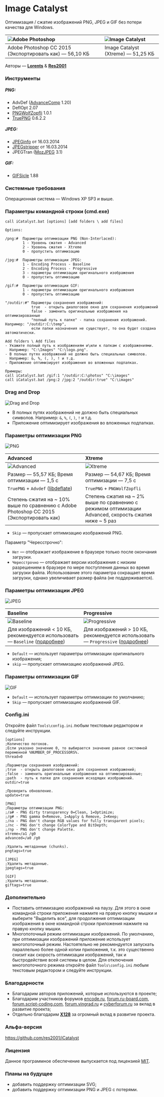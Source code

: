 # Image Catalyst

Оптимизация / сжатие изображений PNG, JPEG и GIF без потери качества для Windows.

|![Adobe Photoshop](https://cloud.githubusercontent.com/assets/3890881/12113971/831d0e22-b3b7-11e5-8f6d-a5cc8f993767.png)|![Image Catalyst](https://cloud.githubusercontent.com/assets/3890881/12110952/70ce4462-b3a2-11e5-8b29-a3822b246dfe.png)|
|:----------|:----------|
|Adobe Photoshop CC 2015 (Экспортировать как) — 56,10 КБ|Image Catalyst (Xtreme) — 51,25 КБ|

Авторы — [**Lorents**](https://github.com/lorents17) & [**Res2001**](https://github.com/res2001)

### Инструменты

##### PNG:
- AdvDef ([AdvanceComp](https://github.com/amadvance/advancecomp) 1.20)
- DeflOpt 2.07
- [PNGWolfZopfli](https://github.com/jibsen/pngwolf-zopfli) 1.0.1
- [TruePNG](http://x128.ho.ua/pngutils.html) 0.6.2.2

##### JPEG:
- [JPEGinfo](http://rtfreesoft.blogspot.ru/2014/03/jpginfo.html) от 16.03.2014
- [JPEGstripper](http://rtfreesoft.blogspot.ru/2014/03/jpegstripper.html) от 16.03.2014
- JPEGTran ([MozJPEG](https://github.com/mozilla/mozjpeg) 3.1)

##### GIF:
- [GIFSicle](https://github.com/kohler/gifsicle) 1.88

### Системные требования

Операционная система — Windows XP SP3 и выше.

### Параметры командной строки (cmd.exe)

```
call iCatalyst.bat [options] [add folders \ add files]

Options:

/png:#	Параметры оптимизации PNG (Non-Interlaced):
		1 - Уровень сжатия - Advanced
		2 - Уровень сжатия - Xtreme
		0 - пропустить оптимизацию

/jpg:#	Параметры оптимизации JPEG:
		1 - Encoding Process - Baseline
		2 - Encoding Process - Progressive
		3 - параметры оптимизации оригинального изображения
		0 - пропустить оптимизацию

/gif:#	Параметры оптимизации GIF:
		1 - параметры оптимизации оригинального изображения
		0 - пропустить оптимизацию

"/outdir:#"	Параметры сохранения изображений:
			true  - открыть диалоговое окно для сохранения изображений
			false - заменить оригинальные изображения на оптимизированные
			"полный путь к папке" - папка сохранения изображений. Например: "/outdir:C:\temp",
			если папки назначения не существует, то она будет создана автоматически.

Add folders \ Add files
- Укажите полный путь к изображениям и\или к папкам с изображениями.
  Например: "C:\Images" "C:\logo.png".
- В полных путях изображений не должно быть специальных символов. 
  Например: &, %, (, ), ! и т.д.
- Приложение оптимизирует изображения во вложенных подпапках.

Примеры: 
call iCatalyst.bat /gif:1 "/outdir:C:\photos" "C:\images"
call iCatalyst.bat /png:2 /jpg:2 "/outdir:true" "C:\images"
```

### Drag and Drop

![Drag and Drop](https://cloud.githubusercontent.com/assets/3890881/7943598/28496fd4-096e-11e5-8df6-d6415e47caf8.png)

- В полных путях изображений не должно быть специальных символов. Например: `&`, `%`, `(`, `)`, `!` и т.д.
- Приложение оптимизирует изображения во вложенных подпапках.

### Параметры оптимизации PNG

![PNG](https://cloud.githubusercontent.com/assets/3890881/10802485/3504f4e4-7dce-11e5-85cf-a07fdb822c2b.PNG)

|Advanced|Xtreme|
|:-------|:----------|
|![Advanced](https://cloud.githubusercontent.com/assets/3890881/7943713/f816fd26-096e-11e5-8a8d-036e9fd443bf.png)|![Xtreme](https://cloud.githubusercontent.com/assets/3890881/12110960/92a49db6-b3a2-11e5-9953-adde90844087.png)|
|Размер — 55,57 КБ; Время оптимизации — 1,5 с|Размер — 54,67 КБ; Время оптимизации — 7,5 с|
|`TruePNG` + `Advdef` ([libdeflate](https://github.com/ebiggers/libdeflate))|`TruePNG` + `PNGWolfZopfli`|
|Степень сжатия на ~ 10% выше по сравнению с Adobe Photoshop CC 2015 (Экспортировать как)|Степень сжатия на ~ 2% выше по сравнению с режимом оптимизации Advanced, скорость сжатия ниже ~ 5 раз|

- `Skip` — пропускает оптимизацию изображений PNG.

Параметр "Чересстрочно":
- `Нет` — отображает изображение в браузере только после окончания загрузки.
- `Чересстрочно` — отображает версии изображения с низким разрешением в браузере по мере поступления данных во время загрузки файла. Использование этого параметра сокращает время загрузки, однако увеличивает размер файла (не поддерживается). 

### Параметры оптимизации JPEG

![JPEG](https://cloud.githubusercontent.com/assets/3890881/10802484/34d79cec-7dce-11e5-886f-ea71fdc93214.PNG)

|Baseline|Progressive|
|:-------|:----------|
|![Baseline](https://cloud.githubusercontent.com/assets/3890881/7943666/9c3c1324-096e-11e5-8cf1-bceade0ebd85.gif)|![Progressive](https://cloud.githubusercontent.com/assets/3890881/7943679/ace1271e-096e-11e5-9ca4-6f33f421ca52.gif)|
|Для изображений < 10 КБ, рекомендуется использовать — `Baseline` ([подробнее](http://webo.in/articles/habrahabr/73-jpeg-baseline-progressive/))|Для изображений > 10 КБ, рекомендуется использовать — `Progressive` ([подробнее](http://webo.in/articles/habrahabr/73-jpeg-baseline-progressive/))|

- `Default` — использует параметры оптимизации оригинального изображения;
- `skip` — пропускает оптимизацию изображений JPEG.

### Параметры оптимизации GIF

![GIF](https://cloud.githubusercontent.com/assets/3890881/10802483/34d638a2-7dce-11e5-9b95-e39aa476c73d.PNG)

- `Default` — использует параметры оптимизации по умолчанию;
- `Skip` — пропускает оптимизацию изображений GIF.

### Config.ini

Откройте файл `Tools\config.ini` любым текстовым редактором и следуйте инструкции.

```
[options]
;Количество потоков.
;Если указано значение 0, то выбирается значение равное системной переменной %NUMBER_OF_PROCESSORS%.
thread=0

;Параметры сохранения изображений:
;true  - открыть диалоговое окно для сохранения изображений;
;false - заменить оригинальные изображения на оптимизированные;
;path  - путь к папке для сохранения исходящих изображений.
outdir=true

;Проверить обновление.
update=true

[PNG]
;Параметры оптимизации PNG:
;/a# - PNG dirty transparency 0=Clean, 1=Optimize;
;/g# - PNG gamma 0=Remove, 1=Apply & Remove, 2=Keep;
;/na - PNG don't change RGB values for fully transparent pixels;
;/nc - PNG don't change ColorType and BitDepth;
;/np - PNG don't change Palette.
xtreme=/a1 /g0
advanced=/a0 /g0

;Удалить метаданные (chunks).
pngtags=true

[JPEG]
;Удалить метаданные.
jpegtags=true

[GIF]
;Удалить метаданные.
giftags=true
```

### Дополнительно
- Поставить оптимизацию изображений на паузу. Для этого в окне командной строки приложения нажмите на правую кнопку мышки и выберите "Выделить все", для продолжения оптимизации изображения в окне командной строки приложения нажмите на правую кнопку мышки.
- Многопоточный режим оптимизации изображений. По умолчанию, при оптимизации изображений приложение использует многопоточный режим. Настоятельно не рекомендуется запускать параллельно более одной копии приложения, т.к. это существенно снизит как скорость оптимизации изображений, так и быстродействие всей системы в целом. Для отключения многопоточного режима откройте файл `Tools\config.ini` любым текстовым редактором и следуйте инструкции.

### Благодарности
- Благодарим авторов приложений, которые используются в проекте;
- Благодарим участников форумов [encode.ru](http://encode.ru/), [forum.ru-board.com](http://forum.ru-board.com/), [forum.script-coding.com](http://script-coding.com/forum/), [forum.vingrad.ru](http://forum.vingrad.ru/) и [cyberforum.ru](http://www.cyberforum.ru/) за вклад в развитие проекта;
- Отдельно благодарим [**X128**](http://x128.ho.ua/) за огромный вклад в развитие проекта.

### Альфа-версия
https://github.com/res2001/iCatalyst

### Лицензия
Данное программное обеспечение выпускается под лицензией [MIT](https://github.com/lorents17/iCatalyst/blob/master/LICENSE.RU.md).

### Планы на будущее
- добавить поддержку оптимизации SVG;
- добавить поддержку оптимизации PNG и JPEG с потерями.
